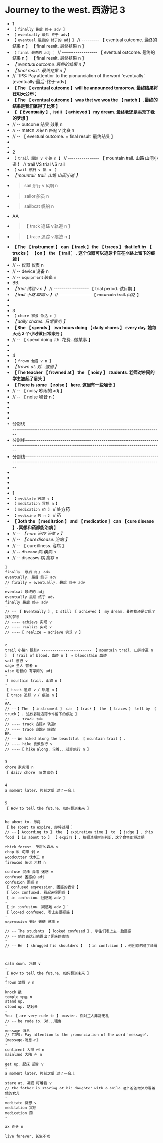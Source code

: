 # Journey to the west. 西游记 3

- 1
- `【 finally 最后 终于 adv 】`
- `【 eventually 最后 终于 adv】`
- `【 eventual 最后的 终于的 adj 】` // --------- 【 eventual outcome. 最终的结果 n 】 【 final result. 最终结果 n 】
- `【 final 最终的 adj 】` // ------------------ 【 eventual outcome. 最终的结果 n 】 【 final result. 最终结果 n 】
- _【 eventual outcome. 最终的结果 n 】_
- _【 final result. 最终结果 n 】_
- // TIPS: Pay attention to the pronunciation of the word 'eventually'. [eventually-最后-终于-adv]
- **【 The 【 eventual outcome 】 will be announced tomorrow. 最终结果将在明天公布 】**
- **【 The 【 eventual outcome 】 was that we won the 【 match 】. 最终的结果是我们赢得了比赛 】**
- **【 【 Eventually 】, I still 【 achieved 】 my dream. 最终我还是实现了我的梦想 】**
- // -- outcome 结果 效果 n
- // -- match 火柴 n 匹配 v 比赛 n
- // -- 【 eventual outcome. = final result. 最终结果 】
-
-
- 2
- `【 trail 跟踪 v 小路 n 】` // ---------------- 【 mountain trail. 山路 山间小道 】 // trail VS trial VS rail
- `【 sail 航行 v 帆 n  】`
- _【 mountain trail. 山路 山间小道 】_
- > sail 航行 v 风帆 n
- > sailor 船员 n
- > sailboat 帆船 n
- AA.
- > 【 track 追踪 v 轨道 n 】
- > 【 trace 追踪 v 痕迹 n 】
- **【 The 【 instrument 】 can 【 track 】 the 【 traces 】 that left by 【 trucks 】 【 on 】 the 【 trail 】 . 这个仪器可以追踪卡车在小路上留下的痕迹 】**
- // --  仪器 仪表 n
- // -- device 设备 n
- // -- equipment 装备 n
- BB.
- _【 trial 试验 v n 】_ // ------------------ 【 trial period. 试用期 】
- _【 trail 小路 跟踪 v 】_ // ---------------- 【 mountain trail. 山路 】
-
-
- 3
- `【 chore 家务 杂活 n 】`
- _【 daily chores. 日常家务 】_
- **【 She 【 spends 】 two hours doing 【 daily chores 】 every day. 她每天花 2 个小时做日常家务 】**
- // -- 【 spend doing sth. 花费...做某事 】
-
-
- 4
- `【 frown 皱眉 v n 】`
- _【 frown at. 对...皱眉 】_
- **【 The teacher 【 frowned at 】 the 【 noisy 】 students. 老师对吵闹的学生皱起了眉头 】**
- **【 There is some 【 noise 】 here. 这里有一些噪音 】**
- // -- 【 noisy 吵闹的 adj 】
- // -- 【 noise 噪音 n 】
-
-
-
-
- 分割线------------------------------------------------------------------------------------------------------------------------------------------------
- 分割线------------------------------------------------------------------------------------------------------------------------------------------------
- 分割线------------------------------------------------------------------------------------------------------------------------------------------------
-
-
-
-
- 1
- `【 meditate 冥想 v 】`
- `【 meditation 冥想 n 】`
- `【 medication 药 】` // 处方药
- `【 medicine 药 n 】` // 药
- **【 Both the 【 meditation 】 and 【 medication 】 can 【 cure disease 】. 冥想和药都能治病 】**
- // -- _【 cure 治疗 治愈 v 】_
- // -- _【 cure disease. 治病 】_
- // -- 【 cure illness. 治病 】
- // -- disease 病 疾病 n
- // -- diseases 病 疾病 n

```
1
finally  最后 终于 adv
eventually. 最后 终于 adv
// finally = eventually. 最后 终于 adv
-
eventual 最终的 adj
eventually 最后 终于 adv
finally 最后 终于 adv
-
// -- 【 Eventually 】, I still 【 achieved 】 my dream. 最终我还是实现了我的梦想
// ---- achieve 实现 v
// ---- realize 实现 v
// ----【 realize = achieve 实现 v 】


2
trail 小路n 跟踪v ----------------------- 【 mountain trail. 山间小道 n 】 【 trail of blood. 血迹 n 】 = bloodstain 血迹
sail 航行 v
sage 圣人 智者 n
wise 明智的 有学问的 adj
-
【 mountain trail. 山路 n 】
-
【 track 追踪 v / 轨道 n 】
【 trace 追踪 v / 痕迹 n 】
-
AA.
// --【 The 【 instrument 】 can 【 track 】 the 【 traces 】 left by 【 truck 】. 这仪器能追踪卡车留下的痕迹 】
// ---- truck 卡车
// ---- track 追踪v 轨道n
// ---- trace 追踪v 痕迹n
BB.
// -- We hiked along the beautiful 【 mountain trail 】.
// ---- hike 徒步旅行 v
// ----【 hike along. 沿着...徒步旅行 n 】


3
chore 家务活 n
【 daily chore. 日常家务 】


4
a moment later. 片刻之后 过了一会儿


5
【 How to tell the future. 如何预测未来 】


be about to. 即将
【 be about to expire. 即将过期 】
// --【 According to 】 the 【 expiration time 】 to 【 judge 】, this food 【 is about to 】 【 expire 】. 根据过期时间判断，这个食物即将过期

thick forest. 茂密的森林 n
chop 砍 切碎 剁 v
woodcutter 伐木工 n
firewood 柴火 木材 n

confuse 混淆 弄错 迷惑 v
confused 困惑的 adj
confusion 困惑 n
【 confused expression. 困惑的表情 】
【 look confused. 看起来很困惑 】
【 in confusion. 困惑地 adv 】
-
【 in confusion. 疑惑地 adv 】`
【 looked confused. 看上去很疑惑 】
-
expression 表达 表情 感情 n
-
// -- The students 【 looked confused 】. 学生们看上去一脸困惑
// -- 他的表达让他露出了困惑的表情
-
// -- He 【 shrugged his shoulders 】 【 in confusion 】. 他困惑的送了耸肩



calm down. 冷静 v
-
【 How to tell the future. 如何预测未来 】
-
frown 皱眉 v n
-
knock 敲
temple 寺庙 n
stand up.
stood up. 站起来
-
You 【 are very rude to 】 master. 你对主人非常无礼
// -- be rude to. 对...粗鲁
-
message 消息
// TIPS: Pay attention to the pronunciation of the word 'message'. [message-消息-n]
-
continent 大陆 州 n
mainland 大陆 州 n
-
get up. 起床 起身 v
-
a moment later. 片刻之后 过了一会儿
-
stare at. 凝视 盯着看 v
// the father is staring at his daughter with a smile 这个爸爸微笑的看着他的女儿
-
meditate 冥想 v
meditation 冥想
medication 药
-

ax 斧头 n

live forever. 长生不老
```
